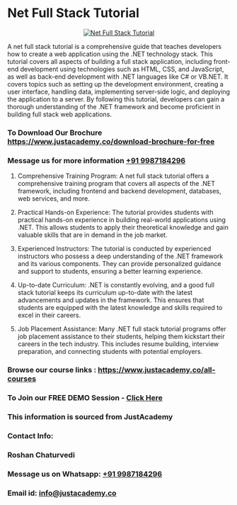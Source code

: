 # Net Full Stack Tutorial

<p align="center">
  <a href="https://justacademy.co/program-detail/full-stack-web-development">
    <img src="https://justacademy.co/storage2/program_images/1704700371.webp" alt="Net Full Stack Tutorial">
  </a>
</p>

A net full stack tutorial is a comprehensive guide that teaches developers how to create a web application using the .NET technology stack. This tutorial covers all aspects of building a full stack application, including front-end development using technologies such as HTML, CSS, and JavaScript, as well as back-end development with .NET languages like C# or VB.NET. It covers topics such as setting up the development environment, creating a user interface, handling data, implementing server-side logic, and deploying the application to a server. By following this tutorial, developers can gain a thorough understanding of the .NET framework and become proficient in building full stack web applications.
### To Download Our Brochure https://www.justacademy.co/download-brochure-for-free
### Message us for more information [+91 9987184296](https://api.whatsapp.com/send?phone=919987184296)
1) Comprehensive Training Program: A net full stack tutorial offers a comprehensive training program that covers all aspects of the .NET framework, including frontend and backend development, databases, web services, and more.

2) Practical Hands-on Experience: The tutorial provides students with practical hands-on experience in building real-world applications using .NET. This allows students to apply their theoretical knowledge and gain valuable skills that are in demand in the job market.

3) Experienced Instructors: The tutorial is conducted by experienced instructors who possess a deep understanding of the .NET framework and its various components. They can provide personalized guidance and support to students, ensuring a better learning experience.

4) Up-to-date Curriculum: .NET is constantly evolving, and a good full stack tutorial keeps its curriculum up-to-date with the latest advancements and updates in the framework. This ensures that students are equipped with the latest knowledge and skills required to excel in their careers.

5) Job Placement Assistance: Many .NET full stack tutorial programs offer job placement assistance to their students, helping them kickstart their careers in the tech industry. This includes resume building, interview preparation, and connecting students with potential employers.

### Browse our course links : https://www.justacademy.co/all-courses 
### To Join our FREE DEMO Session - [Click Here](https://www.justacademy.co/register-for-course-demo)


### This information is sourced from JustAcademy
### Contact Info:
### Roshan Chaturvedi
### Message us on Whatsapp: [+91 9987184296](https://api.whatsapp.com/send?phone=919987184296)
### Email id: [info@justacademy.co](mailto:info@justacademy.co)
                    